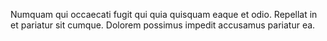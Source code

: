 Numquam qui occaecati fugit qui quia quisquam eaque et odio. Repellat in et pariatur sit cumque. Dolorem possimus impedit accusamus pariatur ea.